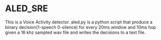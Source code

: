 # ALED_SRE
This is a Voice Activity detector.
aled.py is a python script that produce a binary decision(1-speech 0-silence) for every 20ms window and 10ms hop given a 16 khz sampled wav file and writes the decisions to a text file.
